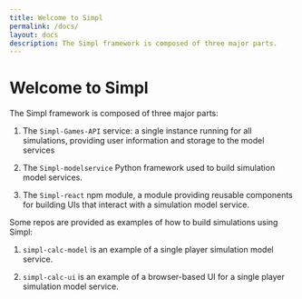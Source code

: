 ```yaml
---
title: Welcome to Simpl
permalink: /docs/
layout: docs
description: The Simpl framework is composed of three major parts.
---
```


# Welcome to Simpl

The Simpl framework is composed of three major parts:

1. The `Simpl-Games-API` service: a single instance running for all simulations, providing user information and storage to the model services

2. The `Simpl-modelservice` Python framework used to build simulation model services.

3. The `Simpl-react` npm module, a module providing reusable components for building UIs that interact with a simulation model service.

Some repos are provided as examples of how to build simulations using Simpl:

1. `simpl-calc-model` is an example of a single player simulation model service.

2. `simpl-calc-ui` is an example of a browser-based UI for a single player simulation model service.
